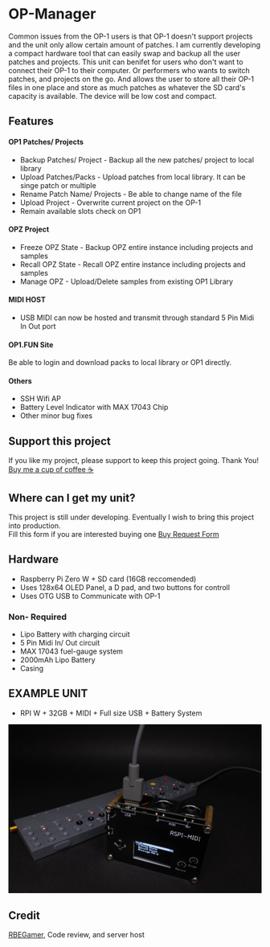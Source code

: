 # OP-Manager
Common issues from the OP-1 users is that OP-1 doesn't support projects and the unit only allow certain amount of patches.
I am currently developing a compact hardware tool that can easily swap and backup all the user patches and projects. This unit can benifet for users who don't want to connect their OP-1 to their computer. Or performers who wants to switch patches, and projects on the go. And allows the user to store all their OP-1 files in one place and store as much patches as whatever the SD card's capacity is available. The device will be low cost and compact.

## Features
#### OP1 Patches/ Projects
* Backup Patches/ Project - Backup all the new patches/ project to local library   
* Upload Patches/Packs - Upload patches from local library. It can be singe patch or multiple  
* Rename Patch Name/ Projects - Be able to change name of the file
* Upload Project - Overwrite current project on the OP-1  
* Remain available slots check on OP1 

#### OPZ Project
* Freeze OPZ State - Backup OPZ entire instance including projects and samples
* Recall OPZ State - Recall OPZ entire instance including projects and samples
* Manage OPZ - Upload/Delete samples from existing OP1 Library   

#### MIDI HOST
* USB MIDI can now be hosted and transmit through standard 5 Pin Midi In Out port  

#### OP1.FUN Site
Be able to login and download packs to local library or OP1 directly.

#### Others
* SSH Wifi AP  
* Battery Level Indicator with MAX 17043 Chip  
* Other minor bug fixes    


## Support this project
If you like my project, please support to keep this project going. Thank You!  
[Buy me a cup of coffee ☕](http://tinyurl.com/y4jezlod)

## Where can I get my unit?
This project is still under developing. Eventually I wish to bring this project into production.  
Fill this form if you are interested buying one [Buy Request Form](https://docs.google.com/forms/d/1X8iLhBRd5raKvjgKeI_BbXLz58yhPBtnHt0vC7C34Sw/edit)


## Hardware  
- Raspberry Pi Zero W + SD card (16GB reccomended)  
- Uses 128x64 OLED Panel, a D pad, and two buttons for controll  
- Uses OTG USB to Communicate with OP-1   
### Non- Required  
- Lipo Battery with charging circuit  
- 5 Pin Midi In/ Out circuit  
- MAX 17043 fuel-gauge system  
- 2000mAh Lipo Battery  
- Casing  


## EXAMPLE UNIT
* RPI W + 32GB + MIDI + Full size USB + Battery System  

<img src="/documentation/DSCF1056.jpg" data-canonical-src="/documentation/DSCF1056.jpg" width="600" />



## Credit
[RBEGamer](https://github.com/RBEGamer), Code review, and server host
